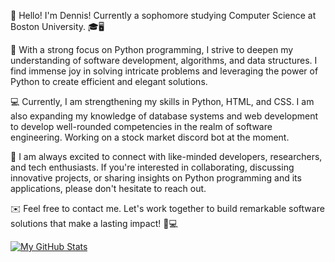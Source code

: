 👋 Hello! I'm Dennis! Currently a sophomore studying Computer Science at Boston University. 🎓🖥️

💼 With a strong focus on Python programming, I strive to deepen my understanding of software development, algorithms, and data structures. I find immense joy in solving intricate problems and leveraging the power of Python to create efficient and elegant solutions.

💻 Currently, I am strengthening my skills in Python, HTML, and CSS. I am also expanding my knowledge of database systems and web development to develop well-rounded competencies in the realm of software engineering. Working on a stock market discord bot at the moment. 

🤝 I am always excited to connect with like-minded developers, researchers, and tech enthusiasts. If you're interested in collaborating, discussing innovative projects, or sharing insights on Python programming and its applications, please don't hesitate to reach out.

✉️ Feel free to contact me. Let's work together to build remarkable software solutions that make a lasting impact! 💪💻

[![My GitHub Stats](https://github-readme-stats.vercel.app/api?username=tabularization)]()
<!---
tabularization/tabularization is a ✨ special ✨ repository because its `README.md` (this file) appears on your GitHub profile.
You can click the Preview link to take a look at your changes.
--->
